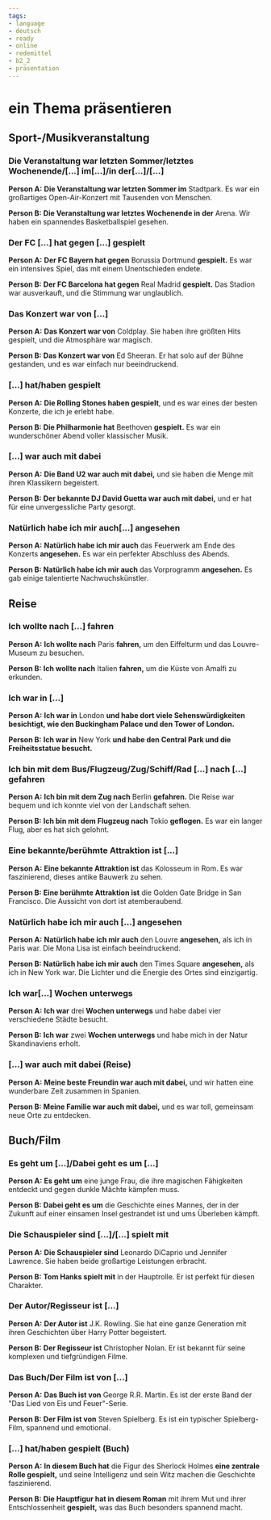 ```yaml
---
tags:
- language
- deutsch
- ready
- online
- redemittel
- b2_2
- präsentation
---
```


# ein Thema präsentieren

## Sport-/Musikveranstaltung

### Die Veranstaltung war letzten Sommer/letztes Wochenende/[...] im[...]/in der[...]/[...]

__Person A:__ __Die Veranstaltung war letzten Sommer im__ Stadtpark. Es war ein großartiges Open-Air-Konzert mit Tausenden von Menschen.

__Person B:__ __Die Veranstaltung war letztes Wochenende in der__ Arena. Wir haben ein spannendes Basketballspiel gesehen.

### Der FC [...] hat gegen [...] gespielt

__Person A:__ __Der FC Bayern hat gegen__ Borussia Dortmund __gespielt.__ Es war ein intensives Spiel, das mit einem Unentschieden endete.

__Person B:__ __Der FC Barcelona hat gegen__ Real Madrid __gespielt.__ Das Stadion war ausverkauft, und die Stimmung war unglaublich.

### Das Konzert war von [...]

__Person A:__ __Das Konzert war von__ Coldplay. Sie haben ihre größten Hits gespielt, und die Atmosphäre war magisch.

__Person B:__ __Das Konzert war von__ Ed Sheeran. Er hat solo auf der Bühne gestanden, und es war einfach nur beeindruckend.

### [...] hat/haben gespielt

__Person A:__ __Die Rolling Stones haben gespielt__, und es war eines der besten Konzerte, die ich je erlebt habe.

__Person B:__ __Die Philharmonie hat__ Beethoven __gespielt.__ Es war ein wunderschöner Abend voller klassischer Musik.

### [...] war auch mit dabei

__Person A:__ __Die Band U2 war auch mit dabei,__ und sie haben die Menge mit ihren Klassikern begeistert.

__Person B:__ __Der bekannte DJ David Guetta war auch mit dabei,__ und er hat für eine unvergessliche Party gesorgt.

### Natürlich habe ich mir auch[...] angesehen

__Person A:__ __Natürlich habe ich mir auch__ das Feuerwerk am Ende des Konzerts __angesehen.__ Es war ein perfekter Abschluss des Abends.

__Person B:__ __Natürlich habe ich mir auch__ das Vorprogramm __angesehen.__ Es gab einige talentierte Nachwuchskünstler.

## Reise

### Ich wollte nach [...] fahren

__Person A:__ __Ich wollte nach__ Paris __fahren,__ um den Eiffelturm und das Louvre-Museum zu besuchen.

__Person B:__ __Ich wollte nach__ Italien __fahren,__ um die Küste von Amalfi zu erkunden.

### Ich war in [...]

__Person A:__ __Ich war in__ London __und habe dort viele Sehenswürdigkeiten besichtigt, wie den Buckingham Palace und den Tower of London.__

__Person B:__ __Ich war in__ New York __und habe den Central Park und die Freiheitsstatue besucht.__

### Ich bin mit dem Bus/Flugzeug/Zug/Schiff/Rad [...] nach [...] gefahren

__Person A:__ __Ich bin mit dem Zug nach__ Berlin __gefahren.__ Die Reise war bequem und ich konnte viel von der Landschaft sehen.

__Person B:__ __Ich bin mit dem Flugzeug nach__ Tokio __geflogen.__ Es war ein langer Flug, aber es hat sich gelohnt.

### Eine bekannte/berühmte Attraktion ist [...]

__Person A:__ __Eine bekannte Attraktion ist__ das Kolosseum in Rom. Es war faszinierend, dieses antike Bauwerk zu sehen.

__Person B:__ __Eine berühmte Attraktion ist__ die Golden Gate Bridge in San Francisco. Die Aussicht von dort ist atemberaubend.

### Natürlich habe ich mir auch [...] angesehen

__Person A:__ __Natürlich habe ich mir auch__ den Louvre __angesehen,__ als ich in Paris war. Die Mona Lisa ist einfach beeindruckend.

__Person B:__ __Natürlich habe ich mir auch__ den Times Square __angesehen,__ als ich in New York war. Die Lichter und die Energie des Ortes sind einzigartig.

### Ich war[...] Wochen unterwegs

__Person A:__ __Ich war__ drei __Wochen unterwegs__ und habe dabei vier verschiedene Städte besucht.

__Person B:__ __Ich war__ zwei __Wochen unterwegs__ und habe mich in der Natur Skandinaviens erholt.

### [...] war auch mit dabei (Reise)

__Person A:__ __Meine beste Freundin war auch mit dabei,__ und wir hatten eine wunderbare Zeit zusammen in Spanien.

__Person B:__ __Meine Familie war auch mit dabei,__ und es war toll, gemeinsam neue Orte zu entdecken.

## Buch/Film

### Es geht um [...]/Dabei geht es um [...]

__Person A:__ __Es geht um__ eine junge Frau, die ihre magischen Fähigkeiten entdeckt und gegen dunkle Mächte kämpfen muss.

__Person B:__ __Dabei geht es um__ die Geschichte eines Mannes, der in der Zukunft auf einer einsamen Insel gestrandet ist und ums Überleben kämpft.

### Die Schauspieler sind [...]/[...] spielt mit

__Person A:__ __Die Schauspieler sind__ Leonardo DiCaprio und Jennifer Lawrence. Sie haben beide großartige Leistungen erbracht.

__Person B:__ __Tom Hanks spielt mit__ in der Hauptrolle. Er ist perfekt für diesen Charakter.

### Der Autor/Regisseur ist [...]

__Person A:__ __Der Autor ist__ J.K. Rowling. Sie hat eine ganze Generation mit ihren Geschichten über Harry Potter begeistert.

__Person B:__ __Der Regisseur ist__ Christopher Nolan. Er ist bekannt für seine komplexen und tiefgründigen Filme.

### Das Buch/Der Film ist von [...]

__Person A:__ __Das Buch ist von__ George R.R. Martin. Es ist der erste Band der "Das Lied von Eis und Feuer"-Serie.

__Person B:__ __Der Film ist von__ Steven Spielberg. Es ist ein typischer Spielberg-Film, spannend und emotional.

### [...] hat/haben gespielt (Buch)

__Person A:__ __In diesem Buch hat__ die Figur des Sherlock Holmes __eine zentrale Rolle gespielt,__ und seine Intelligenz und sein Witz machen die Geschichte faszinierend.

__Person B:__ __Die Hauptfigur hat in diesem Roman__ mit ihrem Mut und ihrer Entschlossenheit __gespielt,__ was das Buch besonders spannend macht.

